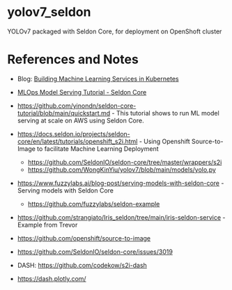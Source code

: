 # yolov7_seldon
YOLOv7 packaged with Seldon Core, for deployment on OpenShoft cluster

# References and Notes

* Blog: [Building Machine Learning Services in Kubernetes](https://www.makeartwithpython.com/blog/building-ml-services-on-kubernetes/)

* [MLOps Model Serving Tutorial - Seldon Core](https://www.youtube.com/watch?v=L746MuYzX1c)

* https://github.com/yinondn/seldon-core-tutorial/blob/main/quickstart.md - This tutorial shows to run ML model serving at scale on AWS using Seldon Core.

* https://docs.seldon.io/projects/seldon-core/en/latest/tutorials/openshift_s2i.html - Using Openshift Source-to-Image to facilitate Machine Learning Deployment 
  * https://github.com/SeldonIO/seldon-core/tree/master/wrappers/s2i
  * https://github.com/WongKinYiu/yolov7/blob/main/models/yolo.py

* https://www.fuzzylabs.ai/blog-post/serving-models-with-seldon-core - Serving models with Seldon Core
  * https://github.com/fuzzylabs/seldon-example

* https://github.com/strangiato/Iris_seldon/tree/main/iris-seldon-service - Example from Trevor

* https://github.com/openshift/source-to-image

* https://github.com/SeldonIO/seldon-core/issues/3019

* DASH: https://github.com/codekow/s2i-dash
 * https://dash.plotly.com/
